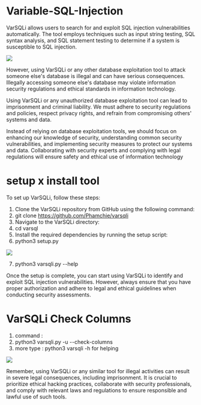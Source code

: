 # Variable-SQL-Injection
VarSQLi allows users to search for and exploit SQL injection vulnerabilities automatically. The tool employs techniques such as input string testing, SQL syntax analysis, and SQL statement testing to determine if a system is susceptible to SQL injection.

<img src='https://raw.githubusercontent.com/Phamchie/varsqli/main/Screenshot_2023-07-27-16-50-24-72.jpg'>

However, using VarSQLi or any other database exploitation tool to attack someone else's database is illegal and can have serious consequences. Illegally accessing someone else's database may violate information security regulations and ethical standards in information technology.

Using VarSQLi or any unauthorized database exploitation tool can lead to imprisonment and criminal liability. We must adhere to security regulations and policies, respect privacy rights, and refrain from compromising others' systems and data.

Instead of relying on database exploitation tools, we should focus on enhancing our knowledge of security, understanding common security vulnerabilities, and implementing security measures to protect our systems and data. Collaborating with security experts and complying with legal regulations will ensure safety and ethical use of information technology

# setup x install tool
To set up VarSQLi, follow these steps:

1. Clone the VarSQLi repository from GitHub using the following command:
2. git clone https://github.com/Phamchie/varsqli
3. Navigate to the VarSQLi directory:
4. cd varsql
5. Install the required dependencies by running the setup script:
6. python3 setup.py

<img src="https://raw.githubusercontent.com/Phamchie/varsqli/main/Screenshot_2023-07-27-16-53-22-05.jpg">

7. python3 varsqli.py --help

Once the setup is complete, you can start using VarSQLi to identify and exploit SQL injection vulnerabilities. However, always ensure that you have proper authorization and adhere to legal and ethical guidelines when conducting security assessments.

# VarSQLi Check Columns
1. command :
2.  python3 varsqli.py -u <url> --check-columns
3.  more type : python3 varsqli -h for helping

<img src="https://raw.githubusercontent.com/Phamchie/varsqli/main/Screenshot_2023-07-27-17-01-26-25.jpg">

Remember, using VarSQLi or any similar tool for illegal activities can result in severe legal consequences, including imprisonment. It is crucial to prioritize ethical hacking practices, collaborate with security professionals, and comply with relevant laws and regulations to ensure responsible and lawful use of such tools.
